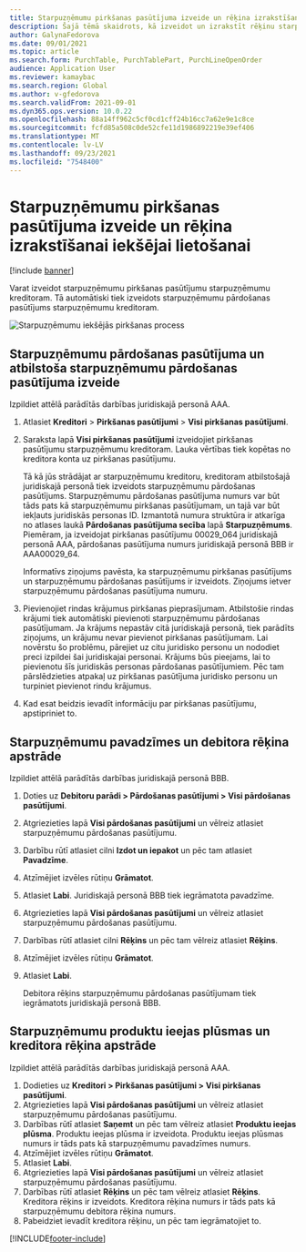 ```yaml
---
title: Starpuzņēmumu pirkšanas pasūtījuma izveide un rēķina izrakstīšanai iekšējai lietošanai
description: Šajā tēmā skaidrots, kā izveidot un izrakstīt rēķinu starpuzņēmumu pārdošanas pasūtījumam iekšējai lietošanai
author: GalynaFedorova
ms.date: 09/01/2021
ms.topic: article
ms.search.form: PurchTable, PurchTablePart, PurchLineOpenOrder
audience: Application User
ms.reviewer: kamaybac
ms.search.region: Global
ms.author: v-gfedorova
ms.search.validFrom: 2021-09-01
ms.dyn365.ops.version: 10.0.22
ms.openlocfilehash: 88a14ff962c5cf0cd1cff24b16cc7a62e9e1c8ce
ms.sourcegitcommit: fcfd85a508c0de52cfe11d1986892219e39ef406
ms.translationtype: MT
ms.contentlocale: lv-LV
ms.lasthandoff: 09/23/2021
ms.locfileid: "7548400"
---
```

# <a name="create-and-invoice-an-intercompany-purchase-order-for-internal-use"></a>Starpuzņēmumu pirkšanas pasūtījuma izveide un rēķina izrakstīšanai iekšējai lietošanai

[!include [banner](../../includes/banner.md)]

Varat izveidot starpuzņēmumu pirkšanas pasūtījumu starpuzņēmumu kreditoram. Tā automātiski tiek izveidots starpuzņēmumu pārdošanas pasūtījums starpuzņēmumu kreditoram.

![Starpuzņēmumu iekšējās pirkšanas process](media/intercompanypurchaseprocess.png)

## <a name="create-an-intercompany-purchase-order-and-a-corresponding-intercompany-sales-order"></a>Starpuzņēmumu pārdošanas pasūtījuma un atbilstoša starpuzņēmumu pārdošanas pasūtījuma izveide

Izpildiet attēlā parādītās darbības juridiskajā personā AAA.

1. Atlasiet **Kreditori** \> **Pirkšanas pasūtījumi** \> **Visi pirkšanas pasūtījumi**.
1. Saraksta lapā **Visi pirkšanas pasūtījumi** izveidojiet pirkšanas pasūtījumu starpuzņēmumu kreditoram. Lauka vērtības tiek kopētas no kreditora konta uz pirkšanas pasūtījumu.

    Tā kā jūs strādājat ar starpuzņēmumu kreditoru, kreditoram atbilstošajā juridiskajā personā tiek izveidots starpuzņēmumu pārdošanas pasūtījums. Starpuzņēmumu pārdošanas pasūtījuma numurs var būt tāds pats kā starpuzņēmumu pirkšanas pasūtījumam, un tajā var būt iekļauts juridiskās personas ID. Izmantotā numura struktūra ir atkarīga no atlases laukā **Pārdošanas pasūtījuma secība** lapā **Starpuzņēmums**. Piemēram, ja izveidojat pirkšanas pasūtījumu 00029\_064 juridiskajā personā AAA, pārdošanas pasūtījuma numurs juridiskajā personā BBB ir AAA00029\_64.

    Informatīvs ziņojums pavēsta, ka starpuzņēmumu pirkšanas pasūtījums un starpuzņēmumu pārdošanas pasūtījums ir izveidots. Ziņojums ietver starpuzņēmumu pārdošanas pasūtījuma numuru.

1. Pievienojiet rindas krājumus pirkšanas pieprasījumam. Atbilstošie rindas krājumi tiek automātiski pievienoti starpuzņēmumu pārdošanas pasūtījumam. Ja krājums nepastāv citā juridiskajā personā, tiek parādīts ziņojums, un krājumu nevar pievienot pirkšanas pasūtījumam. Lai novērstu šo problēmu, pārejiet uz citu juridisko personu un nododiet preci izpildei šai juridiskajai personai. Krājums būs pieejams, lai to pievienotu šīs juridiskās personas pārdošanas pasūtījumiem. Pēc tam pārslēdzieties atpakaļ uz pirkšanas pasūtījuma juridisko personu un turpiniet pievienot rindu krājumus.
1. Kad esat beidzis ievadīt informāciju par pirkšanas pasūtījumu, apstipriniet to.

## <a name="process-the-intercompany-packing-slip-and-customer-invoice"></a>Starpuzņēmumu pavadzīmes un debitora rēķina apstrāde

Izpildiet attēlā parādītās darbības juridiskajā personā BBB.

1. Doties uz **Debitoru parādi \> Pārdošanas pasūtījumi \> Visi pārdošanas pasūtījumi**.
1. Atgriezieties lapā **Visi pārdošanas pasūtījumi** un vēlreiz atlasiet starpuzņēmumu pārdošanas pasūtījumu.
1. Darbību rūtī atlasiet cilni **Izdot un iepakot** un pēc tam atlasiet **Pavadzīme**.
1. Atzīmējiet izvēles rūtiņu **Grāmatot**.
1. Atlasiet **Labi**. Juridiskajā personā BBB tiek iegrāmatota pavadzīme.
1. Atgriezieties lapā **Visi pārdošanas pasūtījumi** un vēlreiz atlasiet starpuzņēmumu pārdošanas pasūtījumu.
1. Darbības rūtī atlasiet cilni **Rēķins** un pēc tam vēlreiz atlasiet **Rēķins**.
1. Atzīmējiet izvēles rūtiņu **Grāmatot**.
1. Atlasiet **Labi**.

    Debitora rēķins starpuzņēmumu pārdošanas pasūtījumam tiek iegrāmatots juridiskajā personā BBB.

## <a name="process-the-intercompany-product-receipt-and-vendor-invoice"></a>Starpuzņēmumu produktu ieejas plūsmas un kreditora rēķina apstrāde

Izpildiet attēlā parādītās darbības juridiskajā personā AAA.

1. Dodieties uz **Kreditori \> Pirkšanas pasūtījumi \> Visi pirkšanas pasūtījumi**.
1. Atgriezieties lapā **Visi pārdošanas pasūtījumi** un vēlreiz atlasiet starpuzņēmumu pārdošanas pasūtījumu.
1. Darbības rūtī atlasiet **Saņemt** un pēc tam vēlreiz atlasiet **Produktu ieejas plūsma**. Produktu ieejas plūsma ir izveidota. Produktu ieejas plūsmas numurs ir tāds pats kā starpuzņēmumu pavadzīmes numurs.
1. Atzīmējiet izvēles rūtiņu **Grāmatot**.
1. Atlasiet **Labi**.
1. Atgriezieties lapā **Visi pārdošanas pasūtījumi** un vēlreiz atlasiet starpuzņēmumu pārdošanas pasūtījumu.
1. Darbības rūtī atlasiet **Rēķins** un pēc tam vēlreiz atlasiet **Rēķins**. Kreditora rēķins ir izveidots. Kreditora rēķina numurs ir tāds pats kā starpuzņēmumu debitora rēķina numurs.
1. Pabeidziet ievadīt kreditora rēķinu, un pēc tam iegrāmatojiet to.

[!INCLUDE[footer-include](../../includes/footer-banner.md)]
